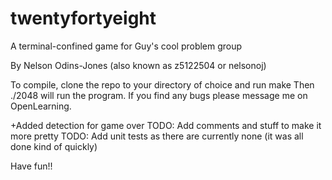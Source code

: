 # twentyfortyeight
A terminal-confined game for Guy's cool problem group

By Nelson Odins-Jones (also known as z5122504 or nelsonoj)

To compile, clone the repo to your directory of choice and run make
Then ./2048 will run the program.
If you find any bugs please message me on OpenLearning.

+Added detection for game over
TODO: Add comments and stuff to make it more pretty
TODO: Add unit tests as there are currently none (it was all done kind of quickly)

Have fun!!
